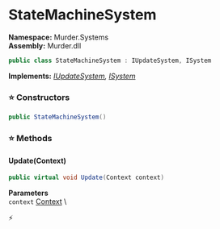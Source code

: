 # StateMachineSystem

**Namespace:** Murder.Systems \
**Assembly:** Murder.dll

```csharp
public class StateMachineSystem : IUpdateSystem, ISystem
```

**Implements:** _[IUpdateSystem](/Bang/Systems/IUpdateSystem.html), [ISystem](/Bang/Systems/ISystem.html)_

### ⭐ Constructors
```csharp
public StateMachineSystem()
```

### ⭐ Methods
#### Update(Context)
```csharp
public virtual void Update(Context context)
```

**Parameters** \
`context` [Context](/Bang/Contexts/Context.html) \



⚡